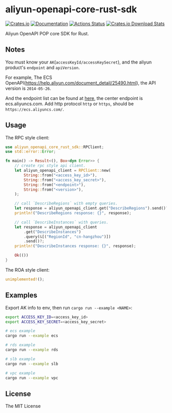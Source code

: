 # aliyun-openapi-core-rust-sdk

[![Crates.io](https://img.shields.io/crates/v/aliyun-openapi-core-rust-sdk)](https://crates.io/crates/aliyun-openapi-core-rust-sdk)
[![Documentation](https://docs.rs/aliyun-openapi-core-rust-sdk/badge.svg)](https://docs.rs/aliyun-openapi-core-rust-sdk)
[![Actions Status](https://github.com/r4ntix/aliyun-openapi-core-rust-sdk/workflows/Continuous%20integration/badge.svg)](https://github.com/r4ntix/aliyun-openapi-core-rust-sdk/actions)
[![Crates.io Download Stats](https://img.shields.io/crates/d/aliyun-openapi-core-rust-sdk)](https://crates.io/crates/aliyun-openapi-core-rust-sdk)

Aliyun OpenAPI POP core SDK for Rust.

## Notes

You must know your `AK`(`accessKeyId/accessKeySecret`), and the aliyun product's `endpoint` and `apiVersion`.

For example, The ECS OpenAPI(https://help.aliyun.com/document_detail/25490.html), the API version is `2014-05-26`.

And the endpoint list can be found at [here](https://help.aliyun.com/document_detail/25489.html), the center endpoint is ecs.aliyuncs.com. Add http protocol `http` or `https`, should be `https://ecs.aliyuncs.com/`.

## Usage

The RPC style client:

```rust
use aliyun_openapi_core_rust_sdk::RPClient;
use std::error::Error;

fn main() -> Result<(), Box<dyn Error>> {
    // create rpc style api client.
    let aliyun_openapi_client = RPClient::new(
        String::from("<access_key_id>"),
        String::from("<access_key_secret>"),
        String::from("<endpoint>"),
        String::from("<version>"),
    );

    // call `DescribeRegions` with empty queries.
    let response = aliyun_openapi_client.get("DescribeRegions").send()?;
    println!("DescribeRegions response: {}", response);

    // call `DescribeInstances` with queries.
    let response = aliyun_openapi_client
        .get("DescribeInstances")
        .query(&[("RegionId", "cn-hangzhou")])
        .send()?;
    println!("DescribeInstances response: {}", response);

    Ok(())
}
```

The ROA style client:

```rust
unimplemented!();
```

## Examples

Export AK info to env, then run `cargo run --example <NAME>`:

```sh
export ACCESS_KEY_ID=<access_key_id>
export ACCESS_KEY_SECRET=<access_key_secret>

# ecs example
cargo run --example ecs

# rds example
cargo run --example rds

# slb example
cargo run --example slb

# vpc example
cargo run --example vpc
```

## License
The MIT License
